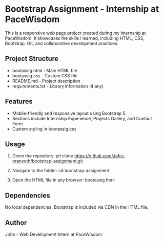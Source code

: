 # Bootstrap Assignment - Internship at PaceWisdom

This is a responsive web page project created during my internship at PaceWisdom. It showcases the skills I learned, including HTML, CSS, Bootstrap, Git, and collaborative development practices.

## Project Structure

- bootassig.html       - Main HTML file
- bootassig.css        - Custom CSS file
- README.md            - Project description
- requirements.txt     - Library information (if any)

## Features

- Mobile-friendly and responsive layout using Bootstrap 5
- Sections include Internship Experience, Projects Gallery, and Contact Form
- Custom styling in bootassig.css

## Usage

1. Clone the repository:
   git clone https://github.com/John-praneeth/bootstrap-assignment.git

2. Navigate to the folder:
   cd bootstrap-assignment

3. Open the HTML file in any browser:
   bootassig.html

## Dependencies

No local dependencies. Bootstrap is included via CDN in the HTML file.

## Author

John - Web Development Intern at PaceWisdom
